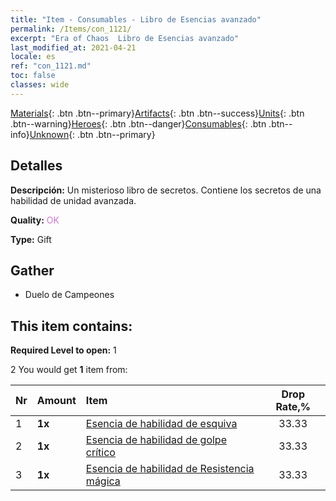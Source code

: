 ```yaml
---
title: "Item - Consumables - Libro de Esencias avanzado"
permalink: /Items/con_1121/
excerpt: "Era of Chaos  Libro de Esencias avanzado"
last_modified_at: 2021-04-21
locale: es
ref: "con_1121.md"
toc: false
classes: wide
---
```

 [Materials](/es/Items/){: .btn .btn--primary}[Artifacts](/es/Items/Artifacts/){: .btn .btn--success}[Units](/es/Items/Units/){: .btn .btn--warning}[Heroes](/es/Items/Heroes/){: .btn .btn--danger}[Consumables](/es/Items/Consumables/){: .btn .btn--info}[Unknown](/es/Items/Unknown/){: .btn .btn--primary}

## Detalles
 **Descripción:** Un misterioso libro de secretos. Contiene los secretos de una habilidad de unidad avanzada.

 **Quality:** <span style="color: #DA70D6">OK</span>

 **Type:** Gift

## Gather

*    Duelo de Campeones 

## This item contains:

 **Required Level to open:** 1

 2 You would get **1** item  from:

  | Nr | Amount |     Item    | Drop Rate,% |
  |:---|:-------|:------------|:---------:|
  | 1 |  **1x** | [Esencia de habilidad de esquiva](/es/Items/con_1114/) | 33.33 | 
  | 2 |  **1x** | [Esencia de habilidad de golpe crítico](/es/Items/con_1115/) | 33.33 | 
  | 3 |  **1x** | [Esencia de habilidad de Resistencia mágica](/es/Items/con_1118/) | 33.33 | 
